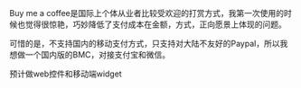Buy me a coffee是国际上个体从业者比较受欢迎的打赏方式，我第一次使用的时候也觉得很惊艳，巧妙降低了支付成本在金额，方式，正向愿景上体现的问题。  

可惜的是，不支持国内的移动支付方式，只支持对大陆不友好的Paypal，所以我想做一个国内版的BMC，对接支付宝和微信。  

预计做web控件和移动端widget  

